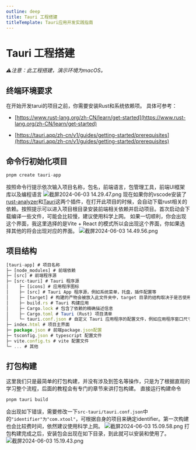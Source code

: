 ```yaml
---
outline: deep
title: Tauri 工程搭建
titleTemplate: Tauri应用开发实践指南
---
```


# Tauri 工程搭建
_⚠️注意：此工程搭建，演示环境为macOS。_

## 终端环境要求
在开始开发tarui的项目之前，你需要安装Rust和系统依赖项。
具体可参考：

- [https://www.rust-lang.org/zh-CN/learn/get-started](https://www.rust-lang.org/zh-CN/learn/get-started)

- [https://tauri.app/zh-cn/v1/guides/getting-started/prerequisites](https://tauri.app/zh-cn/v1/guides/getting-started/prerequisites)

## 命令行初始化项目
```javascript
pnpm create tauri-app
```
按照命令行提示依次输入项目名称，包名，前端语言，包管理工具，前端UI框架库以及编程语言
![截屏2024-06-03 14.29.47.png](https://cdn.nlark.com/yuque/0/2024/png/277039/1717396208111-791c75c3-90e6-4d82-8460-187c97459c1d.png#averageHue=%23242424&clientId=ud078a279-bb11-4&from=drop&id=uecdc459a&originHeight=1168&originWidth=1660&originalType=binary&ratio=2&rotation=0&showTitle=false&size=197468&status=done&style=none&taskId=uae5cecf0-5048-4c64-a8c4-2667d56f3a6&title=)
现在如果你的vscode安装了[rust-analyzer](https://code.visualstudio.com/docs/languages/rust)和[Tauri](https://marketplace.visualstudio.com/items?itemName=tauri-apps.tauri-vscode)这两个插件，在打开此项目的时候，会自动下载rust相关的依赖。按照提示可以进入项目根目录安装前端相关依赖并启动项目。首次启动会下载编译一些文件，可能会比较慢，建议使用科学上网。
如果一切顺利，你会出现这个界面，我这里选择的是Vite + React 的模式所以会出现这个界面，你如果选择其他的将会出现对应的界面。
![截屏2024-06-03 14.49.56.png](https://cdn.nlark.com/yuque/0/2024/png/277039/1717397420748-2366a93c-6f1a-476d-9c29-1abbb0f61f8e.png#averageHue=%2331302f&clientId=u477b8675-8224-4&from=drop&id=u6fefe072&originHeight=1200&originWidth=1600&originalType=binary&ratio=2&rotation=0&showTitle=false&size=150092&status=done&style=none&taskId=ue7bb1b22-81ad-48b3-88d1-3be592ee34c&title=)
## 项目结构
```javascript
[tauri-app] # 项目名称
├─ [node_modules] # 前端依赖
├─ [src] # 前端程序源
├─ [src-tauri] # Tauri 程序源
│    ├─ [icons] # 应用程序图标
│    ├─ [src] # Tauri App 程序源，例如系统菜单，托盘，插件配置等
│    ├─ [target] # 构建的产物会被放入此文件夹中，target 目录的结构取决于是否使用 --target 标志为特定的平台构建
│    ├─ build.rs # Tauri 构建应用
│    ├─ Cargo.lock # 包含了依赖的精确描述信息
│    ├─ Cargo.toml # Tauri (Rust) 项目清单
│    └─ tauri.conf.json # 自定义 Tauri 应用程序的配置文件，例如应用程序窗口尺寸，应用名称，权限等
├─ index.html # 项目主界面
├─ package.json # 前端package.json配置
├─ tsconfig.json # typescript 配置文件
├─ vite.config.ts # vite 配置文件
└─ ... # 其他
```
## 打包构建
这里我们只是最简单的打包构建，并没有涉及到签名等操作，只是为了根据直观的学习整个流程，后面的教程会有专门的章节来讲打包构建。
直接运行构建命令
```javascript
pnpm tauri build
```
会出现如下错误，需要修改一下`src-tauri/tauri.conf.json`中的`"identifier"为"com.xtool"`，可根据自身的项目来确定identifier。第一次构建也会比较费时间，依然建议使用科学上网。
![截屏2024-06-03 15.09.58.png](https://cdn.nlark.com/yuque/0/2024/png/277039/1717398632398-9fb2872d-6ef9-434d-8d26-96010bfbb912.png#averageHue=%232a2e36&clientId=u477b8675-8224-4&from=drop&id=u1337624b&originHeight=1814&originWidth=2850&originalType=binary&ratio=2&rotation=0&showTitle=false&size=755246&status=done&style=none&taskId=u1632f089-bc07-44ff-9f68-0ea2fcd7a17&title=)
打包构建完成之后，安装包会出现在如下目录，到此就可以安装和使用了。
![截屏2024-06-03 15.19.43.png](https://cdn.nlark.com/yuque/0/2024/png/277039/1717399237537-070ccc3a-3293-4d21-9f62-73aa0f43bb44.png#averageHue=%2383adb3&clientId=u17fd7577-d25d-4&from=drop&id=ufe793821&originHeight=1904&originWidth=3286&originalType=binary&ratio=2&rotation=0&showTitle=false&size=3789549&status=done&style=none&taskId=u5635a22f-7aed-4b4a-8a85-378a7995bff&title=)
